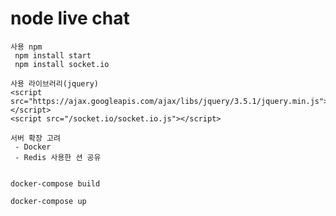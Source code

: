 # node live chat
	
	
	사용 npm
	 npm install start
	 npm install socket.io
	
	사용 라이브러리(jquery)
	<script src="https://ajax.googleapis.com/ajax/libs/jquery/3.5.1/jquery.min.js"></script>
	<script src="/socket.io/socket.io.js"></script>  
	     
	서버 확장 고려
	 - Docker
	 - Redis 사용한 션 공유
	
	
	docker-compose build
	
	docker-compose up

